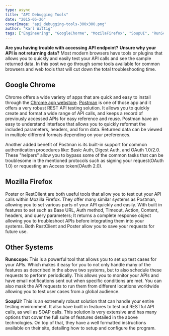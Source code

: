 ```yaml
---
type: async
title: "API Debugging Tools"
date: "2015-05-26"
coverImage: "api_debugging-tools-300x300.png"
author: "Karl Wittig"
tags: ["Engineering", "GoogleChorme", "MozilaFirefox", "SoupUI", "RunScope"]
---
```


**Are you having trouble with accessing API endpoint?** **Unsure why your API is not returning data?** Most modern browsers have tools or plugins that allows you to quickly and easily test your API calls and see the sample returned data. In this post we go through some tools available for common browsers and web tools that will cut down the total troubleshooting time.

## Google Chrome

Chrome offers a wide variety of apps that are quick and easy to install through the [Chrome app webstore](https://chrome.google.com/webstore/). [Postman](http://www.getpostman.com/) is one of those app and it offers a very robust REST API testing solution. It allows you to quickly create and format a wide range of API calls, and keeps a record of previously accessed APIs for easy reference and reuse. Postman have an easy to understand interface that allows you to quickly reformat the included parameters, headers, and form data. Returned data can be viewed in multiple different formats depending on your preferences.

Another added benefit of Postman is its built-in support for common authentication procedures like: Basic Auth, Digest Auth, and OAuth 1.0/2.0. These "helpers" allow you to bypass some of the common tasks that can be troublesome in the mentioned protocols such as signing your request(OAuth 1.0) or requesting an Access token(OAuth 2.0).

## Mozilla Firefox

Poster or RestClient are both useful tools that allow you to test out your API calls within Mozilla Firefox. They offer many similar systems as Postman, allowing you to set various parts of your API quickly and easily. With built in features to set such as Base URL, Auth method, Timeout, Action, Content, headers, and query parameters; It returns a complete response object allowing you to troubleshoot APIs before integrating them into your systems. Both RestClient and Poster allow you to save your requests for future use.

## Other Systems

**Runscope:** This is a powerful tool that allows you to set up test cases for your APIs. Which makes it easy for you to not only handle many of the features as described in the above two systems, but to also schedule these requests to perform periodically. This allows you to monitor your APIs and have email notifications sent out when specific conditions are met. You can also mask the API requests to run them from different locations worldwide allowing you to test user cases from a global audience.

**SoapUI:** This is an extremely robust solution that can handle your entire testing environment. It also have built in features to test out RESTful API calls, as well as SOAP calls. This solution is very extensive and has many options that cover the full suite of features detailed in the above technologies. On top of that, they have a well formatted instructions available on their site, detailing how to setup and configure the program.
